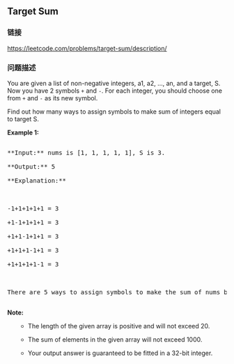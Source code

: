 ## Target Sum  
### 链接  
https://leetcode.com/problems/target-sum/description/  
### 问题描述

You are given a list of non-negative integers, a1, a2, ..., an, and a target, S. Now you have 2 symbols `+` and `-`. For each integer, you should choose one from `+` and `-` as its new symbol.


Find out how many ways to assign symbols to make sum of integers equal to target S.  


**Example 1:**<br />
<pre>
**Input:** nums is [1, 1, 1, 1, 1], S is 3. 
**Output:** 5
**Explanation:** 

-1+1+1+1+1 = 3
+1-1+1+1+1 = 3
+1+1-1+1+1 = 3
+1+1+1-1+1 = 3
+1+1+1+1-1 = 3

There are 5 ways to assign symbols to make the sum of nums be target 3.
</pre>


**Note:**<br>
<ol>
- The length of the given array is positive and will not exceed 20. 
- The sum of elements in the given array will not exceed 1000.
- Your output answer is guaranteed to be fitted in a 32-bit integer.
</ol>

